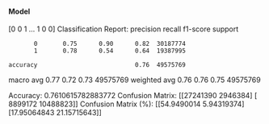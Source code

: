 #### Model
[0 0 1 ... 1 0 0]
Classification Report:
              precision    recall  f1-score   support

           0       0.75      0.90      0.82  30187774
           1       0.78      0.54      0.64  19387995

    accuracy                           0.76  49575769
   macro avg       0.77      0.72      0.73  49575769
weighted avg       0.76      0.76      0.75  49575769

Accuracy: 0.7610615782883772
Confusion Matrix:
[[27241390  2946384]
 [ 8899172 10488823]]
Confusion Matrix (%):
[[54.9490014   5.94319374]
 [17.95064843 21.15715643]]
